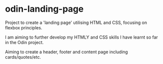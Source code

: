 # odin-landing-page

Project to create a 'landing page' utilising HTML and CSS, focusing on flexbox principles. 

I am aiming to further develop my HTMLY and CSS skills I have learnt so far in the Odin project. 

Aiming to create a header, footer and content page including cards/quotes/etc.